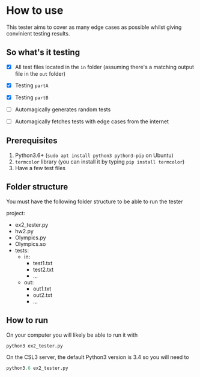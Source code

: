 # How to use
This tester aims to cover as many edge cases as possible whilst giving convinient testing results.

## So what's it testing
 - [x] All test files located in the `in` folder (assuming there's a matching output file in the `out` folder)
 - [x] Testing `partA`
 - [x] Testing `partB`
 - [ ] Automagically generates random tests
 - [ ] Automagically fetches tests with edge cases from the internet


## Prerequisites
1. Python3.6+ (`sudo apt install python3 python3-pip` on Ubuntu)
2. `termcolor` library (you can install it by typing `pip install termcolor`)
3. Have a few test files

## Folder structure
You must have the following folder structure to be able to run the tester

project:
 * ex2_tester.py
 * hw2.py
 * Olympics.py
 * Olympics.so
 * tests:
   * in:
     * test1.txt
     * test2.txt
     * ...
   * out:
     * out1.txt
     * out2.txt
     * ...

## How to run
On your computer you will likely be able to run it with
```python
python3 ex2_tester.py
```
On the CSL3 server, the default Python3 version is 3.4 so you will need to
```python
python3.6 ex2_tester.py
```
